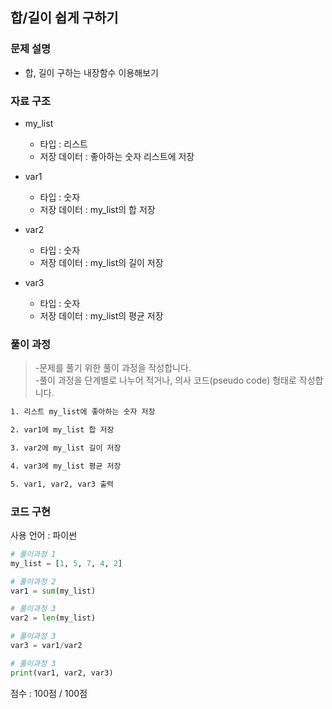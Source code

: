 
## 합/길이 쉽게 구하기

### 문제 설명

- 합, 길이 구하는 내장함수 이용해보기<br>


### 자료 구조

- my_list<br>
    - 타입 : 리스트
    - 저장 데이터 : 좋아하는 숫자 리스트에 저장

- var1<br>
    - 타입 : 숫자
    - 저장 데이터 : my_list의 합 저장

- var2<br>
    - 타입 : 숫자
    - 저장 데이터 : my_list의 길이 저장

- var3<br>
    - 타입 : 숫자
    - 저장 데이터 : my_list의 평균 저장

### 풀이 과정

>-문제를 풀기 위한 풀이 과정을 작성합니다.<br>
>-풀이 과정을 단계별로 나누어 적거나, 의사 코드(pseudo code) 형태로 작성합니다.<Br>

```txt
1. 리스트 my_list에 좋아하는 숫자 저장

2. var1에 my_list 합 저장

3. var2에 my_list 길이 저장

4. var3에 my_list 평균 저장

5. var1, var2, var3 출력

```

### 코드 구현
사용 언어 : 파이썬<br>

 
```python
# 풀이과정 1
my_list = [1, 5, 7, 4, 2]

# 풀이과정 2
var1 = sum(my_list)

# 풀이과정 3
var2 = len(my_list)

# 풀이과정 3
var3 = var1/var2

# 풀이과정 3
print(var1, var2, var3)

```


점수 : 100점 / 100점
